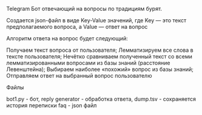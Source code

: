 Telegram Бот отвечающий на вопросы по традициям бурят.

Создается  json-файл в виде Key-Value значений, где Key — это текст предполагаемого вопроса, а Value — ответ на вопрос

Алгоритм ответа на вопрос будет следующий:

Получаем текст вопроса от пользователя;
Лемматизируем все слова в тексте пользователя;
Нечётко сравниваем полученный текст со всеми лемматизированными вопросами из базы знаний (расстояние Левенштейна);
Выбираем наиболее «похожий» вопрос из базы знаний;
Отправляем ответ на выбранный вопрос пользователю



Файлы

bot1.py - бот,
reply generator - обработка ответа,
dump.tsv - сохраняется история переписки
faq - json файл

